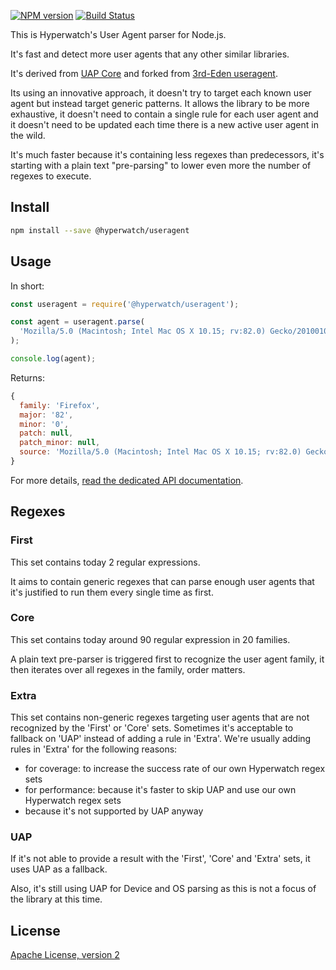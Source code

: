 [![NPM version](https://img.shields.io/npm/v/@hyperwatch/useragent)](https://www.npmjs.com/package/@hyperwatch/useragent) [![Build Status](https://github.com/hyperwatch/useragent/workflows/CI/badge.svg)](https://github.com/hyperwatch/useragent/actions?query=workflow%3ACI)

This is Hyperwatch's User Agent parser for Node.js.

It's fast and detect more user agents that any other similar libraries.

It's derived from [UAP Core](https://github.com/ua-parser/uap-core) and forked from [3rd-Eden useragent](https://github.com/3rd-Eden/useragent).

Its using an innovative approach, it doesn't try to target each known user agent but instead target generic patterns. It allows the library to be more exhaustive, it doesn't need to contain a single rule for each user agent and it doesn't need to be updated each time there is a new active user agent in the wild.

It's much faster because it's containing less regexes than predecessors, it's starting with a plain text "pre-parsing" to lower even more the number of regexes to execute.

## Install

```bash
npm install --save @hyperwatch/useragent
```

## Usage

In short:

```js
const useragent = require('@hyperwatch/useragent');

const agent = useragent.parse(
  'Mozilla/5.0 (Macintosh; Intel Mac OS X 10.15; rv:82.0) Gecko/20100101 Firefox/82.0'
);

console.log(agent);
```

Returns:

```js
{
  family: 'Firefox',
  major: '82',
  minor: '0',
  patch: null,
  patch_minor: null,
  source: 'Mozilla/5.0 (Macintosh; Intel Mac OS X 10.15; rv:82.0) Gecko/20100101 Firefox/82.0'
}
```

For more details, [read the dedicated API documentation](docs/API.md).

## Regexes

### First

This set contains today 2 regular expressions.

It aims to contain generic regexes that can parse enough user agents that it's justified to run them every single time as first.

### Core

This set contains today around 90 regular expression in 20 families.

A plain text pre-parser is triggered first to recognize the user agent family, it then iterates over all regexes in the family, order matters.

### Extra

This set contains non-generic regexes targeting user agents that are not recognized by the 'First' or 'Core' sets. Sometimes it's acceptable to fallback on 'UAP' instead of adding a rule in 'Extra'. We're usually adding rules in 'Extra' for the following reasons:

- for coverage: to increase the success rate of our own Hyperwatch regex sets
- for performance: because it's faster to skip UAP and use our own Hyperwatch regex sets
- because it's not supported by UAP anyway

### UAP

If it's not able to provide a result with the 'First', 'Core' and 'Extra' sets, it uses UAP as a fallback.

Also, it's still using UAP for Device and OS parsing as this is not a focus of the library at this time.

## License

[Apache License, version 2](LICENSE)

